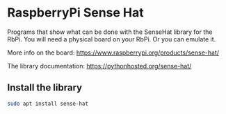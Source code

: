 # RaspberryPi Sense Hat

Programs that show what can be done with the SenseHat library for the RbPi.
You will need a physical board on your RbPi. Or you can emulate it.

More info on the board: https://www.raspberrypi.org/products/sense-hat/

The library documentation: https://pythonhosted.org/sense-hat/

## Install the library

```bash
sudo apt install sense-hat
```
